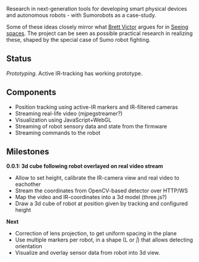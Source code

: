 Research in next-generation tools for developing smart physical devices and 
autonomous robots - with Sumorobots as a case-study.

Some of these ideas closely mirror what [Brett Victor](http://worrydream.com/)
argues for in [Seeing spaces](http://vimeo.com/97903574). The project can be seen
as possible practical research in realizing these, shaped by the special case of Sumo robot fighting.

Status
--------
*Prototyping*. Active IR-tracking has working prototype.

Components
-----------
* Position tracking using active-IR markers and IR-filtered cameras
* Streaming real-life video (mjpegstreamer?)
* Visualization using JavaScript+WebGL
* Streaming of robot sensory data and state from the firmware
* Streaming commands to the robot

Milestones
--------------

**0.0.1: 3d cube following robot overlayed on real video stream**

* Allow to set height, calibrate the IR-camera view and real video to eachother
* Stream the coordinates from OpenCV-based detector over HTTP/WS
* Map the video and IR-coordinates into a 3d model (three.js?)
* Draw a 3d cube of robot at position given by tracking and configured height

**Next**

* Correction of lens projection, to get uniform spacing in the plane
* Use multiple markers per robot, in a shape (L or _|_) that allows detecting orientation
* Visualize and overlay sensor data from robot into 3d view.

